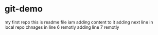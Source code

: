 # git-demo
my first repo
this is readme file
iam adding content to it
adding next line in local repo
chnages in line 6 remotly 
adding line 7 remotly

